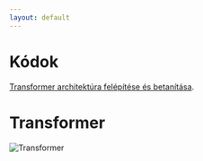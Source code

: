 ```yaml
---
layout: default
---
```


# Kódok

[Transformer architektúra felépítése és betanítása](./code/section-12-train-transfomer).

# Transformer

![Transformer](https://www.tensorflow.org/images/tutorials/transformer/transformer.png)